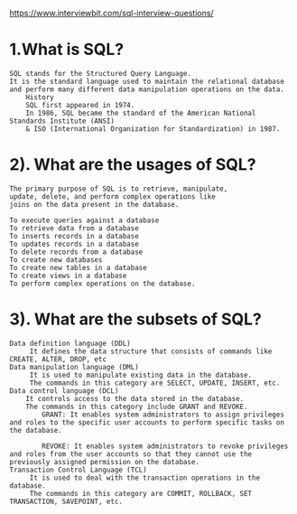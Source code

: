 https://www.interviewbit.com/sql-interview-questions/
# 1.What is SQL?
    SQL stands for the Structured Query Language. 
    It is the standard language used to maintain the relational database 
    and perform many different data manipulation operations on the data. 
        History
        SQL first appeared in 1974. 
        In 1986, SQL became the standard of the American National Standards Institute (ANSI) 
        & ISO (International Organization for Standardization) in 1987.

# 2). What are the usages of SQL?
    The primary purpose of SQL is to retrieve, manipulate, 
    update, delete, and perform complex operations like 
    joins on the data present in the database.

    To execute queries against a database
    To retrieve data from a database
    To inserts records in a database
    To updates records in a database
    To delete records from a database
    To create new databases
    To create new tables in a database
    To create views in a database
    To perform complex operations on the database.

# 3). What are the subsets of SQL?
    Data definition language (DDL)
         It defines the data structure that consists of commands like CREATE, ALTER, DROP, etc
    Data manipulation language (DML)
         It is used to manipulate existing data in the database. 
         The commands in this category are SELECT, UPDATE, INSERT, etc.
    Data control language (DCL)
        It controls access to the data stored in the database. 
        The commands in this category include GRANT and REVOKE.
            GRANT: It enables system administrators to assign privileges and roles to the specific user accounts to perform specific tasks on the database.

            REVOKE: It enables system administrators to revoke privileges and roles from the user accounts so that they cannot use the previously assigned permission on the database.
    Transaction Control Language (TCL)
         It is used to deal with the transaction operations in the database.
         The commands in this category are COMMIT, ROLLBACK, SET TRANSACTION, SAVEPOINT, etc.

